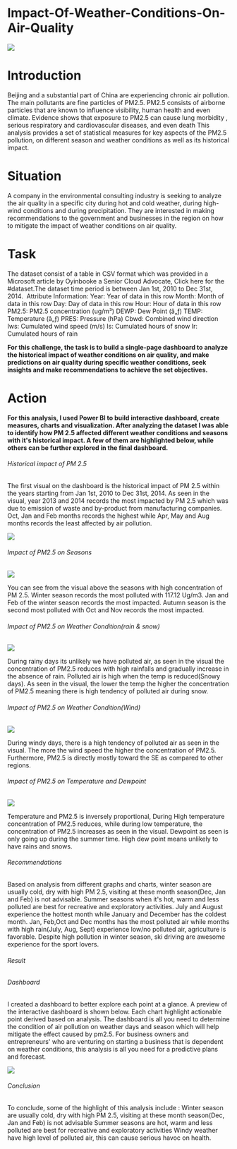 # Impact-Of-Weather-Conditions-On-Air-Quality

![](intro_image.jpg)

# Introduction

Beijing and a substantial part of China are experiencing chronic air pollution. The main pollutants are fine particles of PM2.5. PM2.5 consists of airborne particles that are known to influence visibility, human health and even climate. Evidence shows that exposure to PM2.5 can cause lung morbidity , serious respiratory and cardiovascular diseases, and even death This analysis provides a set of statistical measures for key aspects of the PM2.5 pollution, on different season and weather conditions as well as its historical impact.

# Situation

A company in the environmental consulting industry is seeking to analyze the air quality in a specific city during hot and cold weather, during high-wind conditions and during precipitation. They are interested in making recommendations to the government and businesses in the region on how to mitigate the impact of weather conditions on air quality.

# Task 

The dataset consist of a table in CSV format which was provided in a Microsoft article by Oyinbooke a Senior Cloud Advocate, Click here for the #dataset.The dataset time period is between Jan 1st, 2010 to Dec 31st, 2014. 
Attribute Information:
Year: Year of data in this row
Month: Month of data in this row
Day: Day of data in this row
Hour: Hour of data in this row
PM2.5: PM2.5 concentration (ug/m³)
DEWP: Dew Point (â„ƒ)
TEMP: Temperature (â„ƒ)
PRES: Pressure (hPa)
Cbwd: Combined wind direction
Iws: Cumulated wind speed (m/s)
Is: Cumulated hours of snow
Ir: Cumulated hours of rain

**For this challenge, the task is to build a single-page dashboard to analyze the historical impact of weather conditions on air quality, and make predictions on air quality during specific weather conditions, seek insights and make recommendations to achieve the set objectives.**

# Action

**For this analysis, I used Power BI to build interactive dashboard, create measures, charts and visualization. After analyzing the dataset I was able to identify how PM 2.5 affected different weather conditions and seasons with it's historical impact. A few of them are highlighted below, while others can be further explored in the final dashboard.**

###### Historical impact of PM 2.5
The first visual on the dashboard is the historical impact of PM 2.5 within the years starting from Jan 1st, 2010 to Dec 31st, 2014. As seen in the visual, year 2013 and 2014 records the most impacted by PM 2.5 which was due to emission of waste and by-product from manufacturing companies. Oct, Jan and Feb months records the highest while Apr, May and Aug months records the least affected by air pollution.

![](air_with_month.PNG)

 ###### Impact of PM2.5 on Seasons

 ![](air_season.PNG)

You can see from the visual above the seasons with high concentration of PM 2.5. Winter season records the most polluted with 117.12 Ug/m3. Jan and Feb of the winter season records the most impacted. Autumn season is the second most polluted with Oct and Nov records the most impacted.

###### Impact of PM2.5 on Weather Condition(rain & snow)

![](air_rain_snow.PNG)


During rainy days its unlikely we have polluted air, as seen in the visual the concentration of PM2.5 reduces with high rainfalls and gradually increase in the absence of rain. Polluted air is high when the temp is reduced(Snowy days). As seen in the visual, the lower the temp the higher the concentration of PM2.5 meaning there is high tendency of polluted air during snow.

###### Impact of PM2.5 on Weather Condition(Wind)

![](air_wind.PNG)


During windy days, there is a high tendency of polluted air as seen in the visual. The more the wind speed the higher the concentration of PM2.5. Furthermore, PM2.5 is directly mostly toward the SE as compared to other regions.

###### Impact of PM2.5 on Temperature and Dewpoint

![](air_temp_dewp.PNG)


Temperature and PM2.5 is inversely proportional, During High temperature concentration of PM2.5 reduces, while during low temperature, the concentration of PM2.5 increases as seen in the visual. Dewpoint as seen is only going up during the summer time. High dew point means unlikely to have rains and snows.

###### Recommendations

Based on analysis from different graphs and charts, winter season are usually cold, dry with high PM 2.5, visiting at these month season(Dec, Jan and Feb) is not advisable. Summer seasons when it's hot, warm and less polluted are best for recreative and exploratory activities. July and August experience the hottest month while January and December has the coldest month. Jan, Feb,Oct and Dec months has the most polluted air while months with high rain(July, Aug, Sept) experience low/no polluted air, agriculture is favorable. Despite high pollution in winter season, ski driving are awesome experience for the sport lovers.

###### Result

###### _Dashboard_

I created a dashboard to better explore each point at a glance. A preview of the interactive dashboard is shown below. Each chart highlight actionable point derived based on analysis. The dashboard is all you need to determine the condition of air pollution on weather days and season which will help mitigate the effect caused by pm2.5. For business owners and entrepreneurs' who are venturing on starting a business that is dependent on weather conditions, this analysis is all you need for a predictive plans and forecast.

![](dashbord.jpeg)

###### _Conclusion_

To conclude, some of the highlight of this analysis include :
Winter season are usually cold, dry with high PM 2.5, visiting at these month season(Dec, Jan and Feb) is not advisable
Summer seasons are hot, warm and less polluted are best for recreative and exploratory activities
Windy weather have high level of polluted air, this can cause serious havoc on health.


































